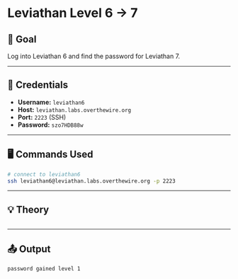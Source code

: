 # Leviathan Level 6 -> 7

## 🧠 Goal  

Log into Leviathan 6 and find the password for Leviathan 7.  

---

## 🔐 Credentials  

- **Username:** `leviathan6`  
- **Host:** `leviathan.labs.overthewire.org`  
- **Port:** `2223` (SSH)  
- **Password:** `szo7HDB88w`  

---

## 🖥️ Commands Used  

```bash
# connect to leviathan6
ssh leviathan6@leviathan.labs.overthewire.org -p 2223


```
___

## 💡 Theory
```bash

```
___

## 📤 Output
```bash
password gained level 1
```
